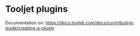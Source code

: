 # Tooljet plugins

Documentation on:  https://docs.tooljet.com/docs/contributing-guide/creating-a-plugin
